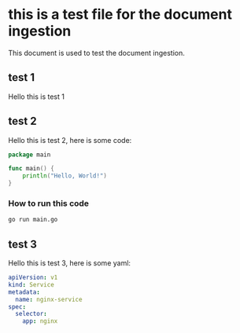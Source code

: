 # this is a test file for the document ingestion

This document is used to test the document ingestion.

## test 1

Hello this is test 1

## test 2

Hello this is test 2, here is some code:

```go
package main

func main() {
    println("Hello, World!")
}
```

### How to run this code

```bash
go run main.go
```

## test 3

Hello this is test 3, here is some yaml:

```yaml
apiVersion: v1
kind: Service
metadata:
  name: nginx-service
spec:
  selector:
    app: nginx
```
